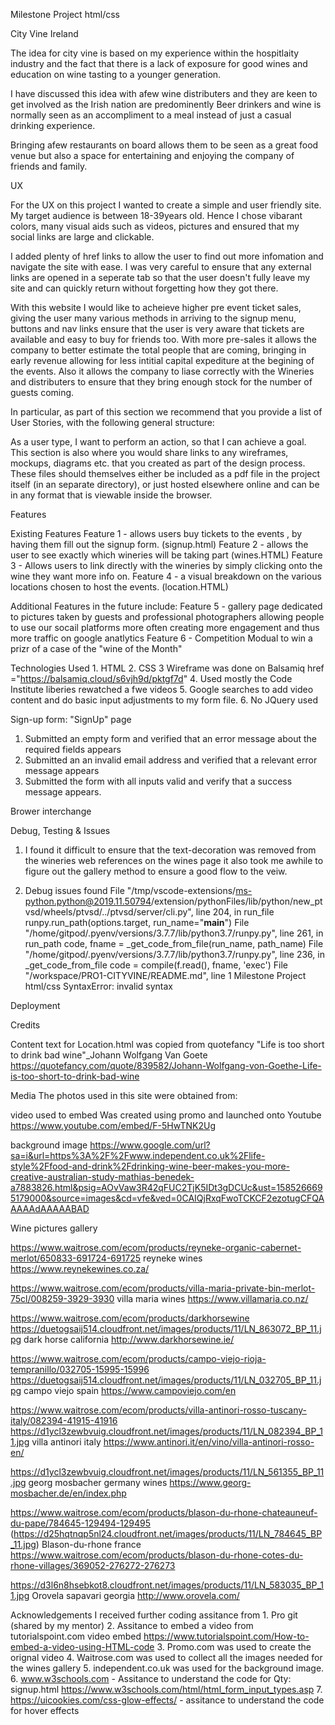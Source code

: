 Milestone Project html/css

City Vine Ireland

The idea for city vine is based on my experience within the hospitlaity industry and the
fact that there is a lack of exposure for good wines and education on wine tasting to a younger 
generation.

I have discussed this idea with afew wine distributers and they are keen to get involved 
as the Irish nation are predominently Beer drinkers and wine is normally seen as an 
accompliment to a meal instead of just a casual drinking experience.

Bringing afew restaurants on board allows them to be seen as a great food venue but also a space for 
entertaining and enjoying the company of friends and family.

UX

For the UX on this project I wanted to create a simple and user friendly site.
My target audience is between 18-39years old. Hence I chose vibarant colors, many visual aids 
such as videos, pictures and ensured that my social links are large and clickable.

I added plenty of href links to allow the user to find out more infomation and navigate the 
site with ease. I was very careful to ensure that any external links are opened in a seperate 
tab so that the user doesn't fully leave my site and can quickly return without forgetting how they got there.

With this website I would like to acheieve higher pre event ticket sales, giving the user many various
methods in arriving to the signup menu, buttons and nav links ensure that the user is very aware that 
tickets are available and easy to buy for friends too.
With more pre-sales it allows the company to better estimate the total people that are coming,
bringing in early revenue allowing for less intitial capital expediture at the begining of the events.
Also it allows the company to liase correctly with the Wineries and distributers to ensure that they 
bring enough stock for the number of guests coming. 

In particular, as part of this section we recommend that you provide a list of User Stories, with the following general structure:

As a user type, I want to perform an action, so that I can achieve a goal.
This section is also where you would share links to any wireframes, mockups, diagrams etc. that you created as part of the design process. These files should themselves either be included as a pdf file in the project itself (in an separate directory), or just hosted elsewhere online and can be in any format that is viewable inside the browser.

Features

Existing Features
Feature 1 - allows users buy tickets to the events , by having them fill out the signup form. (signup.html)
Feature 2 - allows the user to see exactly which wineries will be taking part (wines.HTML)
Feature 3 - Allows users to link directly with the wineries by simply clicking onto the wine they want more info on.
Feature 4 - a visual breakdown on the various locations chosen to host the events. (location.HTML)

Additional Features in the future include:
Feature 5 - gallery page dedicated to pictures taken by guests and professional photographers allowing people to use 
            our socail platforms more often creating more engagement and thus more traffic on google anatlytics
Feature 6 - Competition Modual to win a prizr of a case of the "wine of the Month"

Technologies Used
    1. HTML
    2. CSS
    3 Wireframe was done on Balsamiq
        href ="https://balsamiq.cloud/s6vjh9d/pktgf7d" 
    4. Used mostly the Code Institute liberies rewatched a fwe videos
    5. Google searches to add video content and do basic input adjustments to my form file.
    6. No JQuery used

Sign-up form:
"SignUp" page
1. Submitted an empty form and verified that an error message about the required fields appears
2. Submitted an an invalid email address and verified that a relevant error message appears
3. Submitted the form with all inputs valid and verify that a success message appears.

Brower interchange
<!--In addition, you should mention in this section how your project looks and works on different browsers and screen sizes.
-->

Debug, Testing & Issues
1. I found it difficult to ensure that the text-decoration was removed from the wineries web references on the wines page
        it also took me awhile to figure out the gallery method to ensure a good flow to the veiw.

2. Debug issues found
     File "/tmp/vscode-extensions/ms-python.python@2019.11.50794/extension/pythonFiles/lib/python/new_ptvsd/wheels/ptvsd/../ptvsd/server/cli.py", line 204, in run_file
        runpy.run_path(options.target, run_name="__main__")
    File "/home/gitpod/.pyenv/versions/3.7.7/lib/python3.7/runpy.py", line 261, in run_path
        code, fname = _get_code_from_file(run_name, path_name)
    File "/home/gitpod/.pyenv/versions/3.7.7/lib/python3.7/runpy.py", line 236, in _get_code_from_file
        code = compile(f.read(), fname, 'exec')
    File "/workspace/PRO1-CITYVINE/README.md", line 1
        Milestone Project html/css
    SyntaxError: invalid syntax

Deployment
<!--This section should describe the process you went through to deploy the project to a hosting platform (e.g. GitHub Pages or Heroku).

In particular, you should provide all details of the differences between the deployed version and the development version, if any, including:

Different values for environment variables (Heroku Config Vars)?
Different configuration files?
Separate git branch?
In addition, if it is not obvious, you should also describe how to run your code locally.
-->
Credits

Content
text for Location.html was copied from quotefancy
"Life is too short to drink bad wine"_Johann Wolfgang Van Goete
https://quotefancy.com/quote/839582/Johann-Wolfgang-von-Goethe-Life-is-too-short-to-drink-bad-wine

Media
The photos used in this site were obtained from:

video used to embed
    Was created using promo and launched onto Youtube
    https://www.youtube.com/embed/F-5HwTNK2Ug

background image
https://www.google.com/url?sa=i&url=https%3A%2F%2Fwww.independent.co.uk%2Flife-style%2Ffood-and-drink%2Fdrinking-wine-beer-makes-you-more-creative-australian-study-mathias-benedek-a7883826.html&psig=AOvVaw3R42qFUC2TjK5IDt3gDCUc&ust=1585266695179000&source=images&cd=vfe&ved=0CAIQjRxqFwoTCKCF2ezotugCFQAAAAAdAAAAABAD

Wine pictures gallery

https://www.waitrose.com/ecom/products/reyneke-organic-cabernet-merlot/650833-691724-691725
reyneke wines
https://www.reynekewines.co.za/

https://www.waitrose.com/ecom/products/villa-maria-private-bin-merlot-75cl/008259-3929-3930
villa maria wines
https://www.villamaria.co.nz/

https://www.waitrose.com/ecom/products/darkhorsewine
https://duetogsaij514.cloudfront.net/images/products/11/LN_863072_BP_11.jpg
dark horse california
http://www.darkhorsewine.ie/

https://www.waitrose.com/ecom/products/campo-viejo-rioja-tempranillo/032705-15995-15996
https://duetogsaij514.cloudfront.net/images/products/11/LN_032705_BP_11.jpg
campo viejo spain
https://www.campoviejo.com/en

https://www.waitrose.com/ecom/products/villa-antinori-rosso-tuscany-italy/082394-41915-41916
https://d1ycl3zewbvuig.cloudfront.net/images/products/11/LN_082394_BP_11.jpg
villa antinori italy
https://www.antinori.it/en/vino/villa-antinori-rosso-en/

https://d1ycl3zewbvuig.cloudfront.net/images/products/11/LN_561355_BP_11.jpg
georg mosbacher germany wines
https://www.georg-mosbacher.de/en/index.php 

https://www.waitrose.com/ecom/products/blason-du-rhone-chateauneuf-du-pape/784645-129494-129495
(https://d25hqtnqp5nl24.cloudfront.net/images/products/11/LN_784645_BP_11.jpg)
Blason-du-rhone france
https://www.waitrose.com/ecom/products/blason-du-rhone-cotes-du-rhone-villages/369052-276272-276273

https://d3l6n8hsebkot8.cloudfront.net/images/products/11/LN_583035_BP_11.jpg
Orovela sapavari georgia
http://www.orovela.com/

Acknowledgements
I received further coding assitance from
    1. Pro git (shared by my mentor)
    2. Assitance to embed a video from tutorialspoint.com
        video embed
            https://www.tutorialspoint.com/How-to-embed-a-video-using-HTML-code
    3. Promo.com was used to create the orignal video
    4. Waitrose.com was used to collect all the images needed for the wines gallery
    5. independent.co.uk was used for the background image.
    6. www.w3schools.com - Assitance to understand the code for Qty: signup.html
            https://www.w3schools.com/html/html_form_input_types.asp
    7. https://uicookies.com/css-glow-effects/ - assitance to understand the code for hover effects